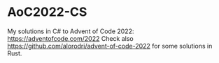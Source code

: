 # AoC2022-CS

My solutions in C# to Advent of Code 2022: https://adventofcode.com/2022
Check also https://github.com/alorodri/advent-of-code-2022 for some solutions in Rust.
